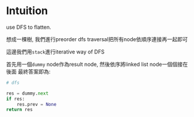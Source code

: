 # Intuition

use DFS to flatten.

想成一棵樹, 我們進行preorder dfs traversal把所有node依順序連接再一起即可

這邊我們用`stack`進行iterative way of DFS

首先用一個`dummy` node作為result node, 然後依序將linked list node一個個接在後面
最終答案即為:

```py
# dfs

res = dummy.next
if res:
    res.prev = None 
return res
```